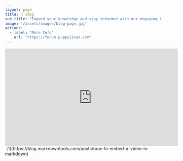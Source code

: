 ```yaml
---
layout: page
title: 📝 𝔹𝕝𝕠𝕘
sub_title: "Expand your knowledge and stay informed with our engaging blog posts"
image: '/assets/images/blog-page.jpg'
actions:
  - label: "More Info"
    url: "https://forum.puppylinux.com"   
---
```


<iframe width="560" height="315" src="https://www.youtube.com/watch?v=TDGHzgKWAeU" frameborder="0" allow="accelerometer; autoplay; clipboard-write; encrypted-media; gyroscope; picture-in-picture" allowfullscreen></iframe> [1](https://blog.markdowntools.com/posts/how-to-embed-a-video-in-markdown)
